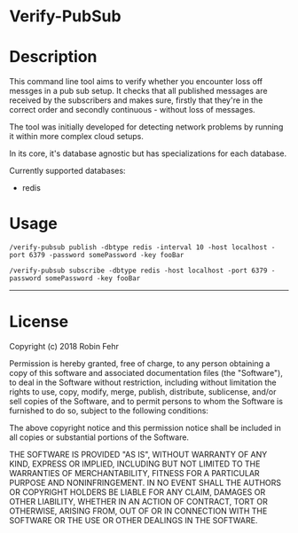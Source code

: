 Verify-PubSub
===========================
# Description
This command line tool aims to verify whether you encounter loss off messges in a pub sub setup.
It checks that all published messages are received by the subscribers
and makes sure, firstly that they're in the correct order and secondly continuous - without loss of messages.

The tool was initially developed for detecting network problems by running it within more complex cloud setups.

In its core, it's database agnostic but has specializations for each database.

Currently supported databases:
- redis

# Usage

```
/verify-pubsub publish -dbtype redis -interval 10 -host localhost -port 6379 -password somePassword -key fooBar
```

```
/verify-pubsub subscribe -dbtype redis -host localhost -port 6379 -password somePassword -key fooBar
```

---

# License

Copyright (c) 2018 Robin Fehr

Permission is hereby granted, free of charge, to any person obtaining a copy
of this software and associated documentation files (the "Software"), to deal
in the Software without restriction, including without limitation the rights
to use, copy, modify, merge, publish, distribute, sublicense, and/or sell
copies of the Software, and to permit persons to whom the Software is
furnished to do so, subject to the following conditions:

The above copyright notice and this permission notice shall be included in
all copies or substantial portions of the Software.

THE SOFTWARE IS PROVIDED "AS IS", WITHOUT WARRANTY OF ANY KIND, EXPRESS OR
IMPLIED, INCLUDING BUT NOT LIMITED TO THE WARRANTIES OF MERCHANTABILITY,
FITNESS FOR A PARTICULAR PURPOSE AND NONINFRINGEMENT. IN NO EVENT SHALL THE
AUTHORS OR COPYRIGHT HOLDERS BE LIABLE FOR ANY CLAIM, DAMAGES OR OTHER
LIABILITY, WHETHER IN AN ACTION OF CONTRACT, TORT OR OTHERWISE, ARISING FROM,
OUT OF OR IN CONNECTION WITH THE SOFTWARE OR THE USE OR OTHER DEALINGS IN
THE SOFTWARE.
